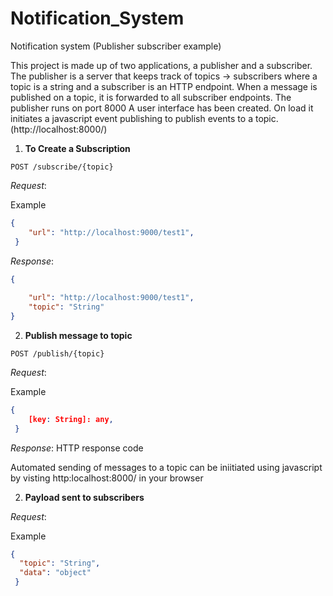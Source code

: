 # Notification_System
Notification system (Publisher subscriber example) 

This project is made up of two applications, a publisher and a subscriber.
The publisher is a server that keeps track of topics -> subscribers where a topic is a
string and a subscriber is an HTTP endpoint. When a message is published on a topic, it is forwarded to all subscriber endpoints. The publisher runs on port 8000
A user interface has been created. On load it initiates a javascript event publishing to publish events to a topic. (http://localhost:8000/)

1. **To Create a Subscription**

`POST /subscribe/{topic}`

_Request_: 

Example
```json
{
	"url": "http://localhost:9000/test1",     		
 }
``` 
_Response_:
```json
{
   
    "url": "http://localhost:9000/test1",
    "topic": "String"
}
``` 

2. **Publish message to topic**

`POST /publish/{topic}`

_Request_: 

Example
```json
{
	[key: String]: any,     		
 }
``` 
_Response_:
HTTP response code 

Automated sending of messages to a topic can be iniitiated using javascript by visting http:localhost:8000/ in your browser

2. **Payload sent to subscribers**


_Request_: 

Example
```json
{
  "topic": "String",  
  "data": "object"
 }
``` 


